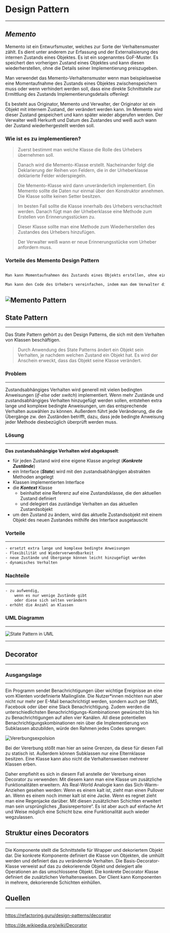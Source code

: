 # Design Pattern

---

## _Memento_

Memento ist ein Entwurfsmuster, welches zur Sorte der Verhaltensmuster zählt. Es dient unter anderem zur Erfassung und der Externalisierung des internen Zustands eines Objektes. Es ist ein sogenanntes GoF-Muster. Es speichert den vorherigen Zustand eines Objektes und kann diesen wiederherstellen, ohne die Details seiner Implementierung preiszugeben.

Man verwendet das Memento-Verhaltensmuster wenn man beispielsweise eine Momentaufnahme des Zustands eines Objektes zwischenspeichern muss oder wenn verhindert werden soll, dass eine direkte Schnittstelle zur Ermittlung des Zustands Implementierungsdetails offenlegt

Es besteht aus Originator, Memento und Verwalter, der Originator ist ein Objekt mit internem Zustand, der verändert werden kann. Im Memento wird dieser Zustand gespeichert und kann später wieder abgerufen werden. Der Verwalter weiß Herkunft und Datum des Zustandes und weiß auch wann der Zustand wiederhergestellt werden soll.



### Wie ist es zu implementieren?

>Zuerst bestimmt man welche Klasse die Rolle des Urhebers übernehmen soll.

>Danach wird die Memento-Klasse erstellt. Nacheinander folgt die Deklarierung der Reihen von Feldern, die in der Urheberklasse deklarierte Felder widerspiegeln.

>Die Memento-Klasse wird dann unveränderlich implementiert. Ein Memento sollte die Daten nur einmal über den Konstruktor annehmen. Die Klasse sollte keinen Setter besitzen.

>Im besten Fall sollte die Klasse innerhalb des Urhebers verschachtelt werden. Danach fügt man der Urheberklasse eine Methode zum Erstellen von Erinnerungsstücken zu.

>Dieser Klasse sollte man eine Methode zum Wiederherstellen des Zustandes des Urhebers hinzufügen.

>Der Verwalter weiß wann er neue Erinnerungsstücke vom Urheber anfordern muss.



### Vorteile des Memento Design Pattern

```sh

Man kann Momentaufnahmen des Zustands eines Objekts erstellen, ohne eine Verkapselung zu verletzen

Man kann den Code des Urhebers vereinfachen, indem man dem Verwalter die Verwaltung über Verlauf des Zustands überlässt.

```
![Memento Pattern](https://upload.wikimedia.org/wikipedia/commons/3/38/W3sDesign_Memento_Design_Pattern_UML.jpg "Memento Pattern")
---
## State Pattern
---
Das State Pattern gehört zu den Design Patterns, die sich mit dem Verhalten von Klassen beschäftigen. 
>Durch Anwendung des State Patterns ändert ein Objekt sein Verhalten, je nachdem welchen Zustand ein Objekt hat.
Es wird der Anschein erweckt, dass das Objekt seine Klasse verändert.

### Problem
---
Zustandsabhängiges Verhalten wird generell mit vielen bedingten Anweisungen (*if-else* oder *switch*) implementiert. 
Wenn mehr Zustände und zustandsabhängiges Verhalten hinzugefügt werden sollen, entstehen extra lange und komplexe bedingte Anweisungen, um das entsprechende Verhalten auswählen zu können.
Außerdem führt jede Veränderung, die die Übergänge zw. den Zuständen betrifft, dazu, dass jede bedingte Anweisung jeder Methode diesbezüglich überprüft werden muss.

### Lösung
---
**Das zustandsabhängige Verhalten wird abgekapselt**: 
- für jeden Zustand wird eine eigene Klasse angelegt (***Konkrete Zustände***)
- ein Interface (***State***) wird mit den zustandsabhängigen abstrakten Methoden angelegt
- Klassen implementierten Interface 
- die ***Kontext*** Klasse 
    - beinhaltet eine Referenz auf eine Zustandsklasse, die den aktuellen Zustand definiert
    - und delegiert das zuständige Verhalten an das aktuellen Zustandsobjekt
- um den Zustand zu ändern, wird das aktuelle Zustandsobjekt mit einem Objekt des neuen Zustandes mithilfe des Interface ausgetauscht

### Vorteile
---
```sh
- ersetzt extra lange und komplexe bedingte Anweisungen
- Flexibilität und Wiederverwendbarkeit
- neue Zustände und Übergange können leicht hinzugefügt werden
- dynamisches Verhalten
```

### Nachteile
---
```sh
- zu aufwendig, 
    wenn es nur wenige Zustände gibt 
    oder diese sich selten verändern
- erhöht die Anzahl an Klassen
```

### UML Diagramm
---
![State Pattern in UML](https://upload.wikimedia.org/wikipedia/commons/9/90/State_Design_Pattern_UML_Class_Diagram.png "State Pattern in UML")

---
## Decorator
---
### Ausgangslage
---
Ein Programm sendet Benachrichtigungen über wichtige Ereignisse an eine vom Klienten vordefinierte Mailingliste. 
Die Nutzer*innen möchten nun aber nicht nur mehr per E-Mail benachrichtigt werden, sondern auch per SMS, Facebook oder 
über eine Slack Benachrichtigung. Zudem werden die unterschiedlichsten Benachrichtigungs-Kombinationen gewünscht bis hin
zu Benachrichtigungen auf allen vier Kanälen. All diese potentiellen Benachrichtigungskombinationen rein über die 
Implementierung von Subklassen abzubilden, würde den Rahmen jedes Codes sprengen:

![Vererbungsexpolsion](https://refactoring.guru/images/patterns/diagrams/decorator/problem3.png?id=f3b3e7a107d870871f2c "Vererbungsexplosion")

Bei der Vererbung stößt man hier an seine Grenzen, da diese für diesen Fall zu statisch ist. Außerdem können Subklassen 
nur eine Elternklasse besitzen. Eine Klasse kann also nicht die Verhaltensweisen mehrerer Klassen erben.

Daher empfiehlt es sich in diesem Fall anstelle der Vererbung einen Decorator zu verwenden: Mit diesem kann man 
eine Klasse um zusätzliche Funktionalitäten erweitern. Als Real-World Analogie kann das Sich-Warm-Anziehen gesehen 
werden: Wenn es einem kalt ist, zieht man einen Pullover an. Wenn es einem noch immer kalt ist eine Jacke. Wenn es 
regnet zieht man eine Regenjacke darüber. Mit diesen zusätzlichen Schichten erweitert man sein ursprüngliches 
„Basisrepertoire“. Es ist aber auch auf einfache Art und Weise möglich eine Schicht bzw. eine Funktionalität auch 
wieder wegzulassen.

## Struktur eines Decorators
---
Die Komponente stellt die Schnittstelle für Wrapper und dekoriertem Objekt dar. Die konkrete Komponente definiert 
die Klasse von Objekten, die umhüllt werden und definiert das zu verändernde Verhalten. Die Basis-Decorator-Klasse 
verweist auf das zu dekorierende Objekt und delegiert alle Operationen an das umschlossene Objekt. Die konkrete 
Decorator Klasse definiert die zusätzlichen Verhaltensweisen. Der Client kann Komponenten in mehrere, dekorierende 
Schichten einhüllen.

## Quellen
---
https://refactoring.guru/design-patterns/decorator

https://de.wikipedia.org/wiki/Decorator

